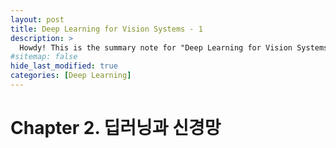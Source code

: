 ```yaml
---
layout: post
title: Deep Learning for Vision Systems - 1
description: >
  Howdy! This is the summary note for "Deep Learning for Vision Systems"
#sitemap: false
hide_last_modified: true
categories: [Deep Learning]
---
```


# Chapter 2. 딥러닝과 신경망
